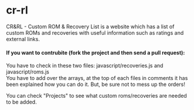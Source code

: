 # cr-rl
CR&amp;RL - Custom ROM &amp; Recovery List is a website which has a list of custom ROMs and recoveries with useful information such as ratings and external links.

#### If you want to contrubite (fork the project and then send a pull request):
You have to check in these two files: javascript/recoveries.js and javascript/roms.js<br>
You have to add over the arrays, at the top of each files in comments it has been explained how you can do it. But, be sure not to mess up the orders!

You can check "Projects" to see what custom roms/recoveries are needed to be added.
